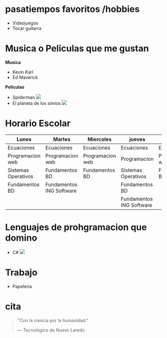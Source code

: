 # pasatiempos favoritos /hobbies
- Videojuegos
- Tocar guitarra

# Musica o Peliculas que me gustan
**Musica**
- Kevin Karl
- Ed Maverick

**Peliculas**
- Spiderman ![](https://elsolnewsmedia.com/wp-content/uploads/2020/10/1601498876_582320_1601498920_noticia_normal.jpg)
- El planeta de los simios ![](https://www.otroscines.com/images/fotos/planeta-simios-guerra-critica-655.jpg)

# Horario Escolar
| Lunes    | Martes   | Miercoles|      jueves  |  Viernes      |
|----------|----------|----------|------------  |------ |
| Ecuaciones    | Ecuaciones  | Ecuaciones  |    Ecuaciones    |   Ecuaciones |
| Programacion web   | Programacion web   | Programacion web   |  Programacion  | Programacion web       |
| Sistemas Operativos    | Fundamentos BD   | Fundamentos BD  |Sistemas Operativos|Fundamentos BD|
| Fundamentos BD|Fundamentos ING Software ||Fundamentos BD|
|                |                 |     |   Fundamentos ING Software      |

# Lenguajes de prohgramacion que domino
- C# ![](https://niixer.com/wp-content/uploads/2020/11/csharp.jpg)
# Trabajo 
- Papeleria

# cita
> "Con la ciencia por la humanidad."
> 
> — Tecnológico de Nuevo Laredo